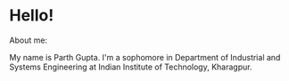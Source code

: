 # Hello!

About me:

My name is Parth Gupta. I'm a sophomore in Department of Industrial and Systems Engineering at Indian Institute of Technology, Kharagpur.

